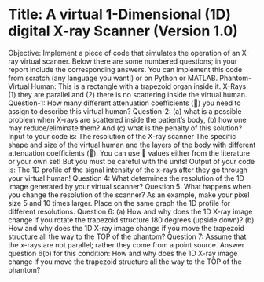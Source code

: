 # Title: A virtual 1-Dimensional (1D) digital X-ray Scanner (Version 1.0)
Objective:
Implement a piece of code that simulates the operation of an X-ray virtual scanner. Below there
are some numbered questions; in your report include the corresponding answers. You can
implement this code from scratch (any language you want!) or on Python or MATLAB.
Phantom-Virtual Human: This is a rectangle with a trapezoid organ inside it.
X-Rays: (1) they are parallel and (2) there is no scattering inside the virtual human.
Question-1: How many different attenuation coefficients () you need to assign to describe this
virtual human?
Question-2: (a) what is a possible problem when X-rays are scattered inside the patient’s body,
(b) how one may reduce/eliminate them? And (c) what is the penalty of this solution?
Input to your code is:
The resolution of the X-ray scanner
The specific shape and size of the virtual human and the layers of the body with different
attenuation coefficients (). You can use  values either from the literature or your own set! But
you must be careful with the units!
Output of your code is:
The 1D profile of the signal intensity of the x-rays after they go through your virtual human!
Question 4: What determines the resolution of the 1D image generated by your virtual scanner?
Question 5: What happens when you change the resolution of the scanner? As an example,
make your pixel size 5 and 10 times larger. Place on the same graph the 1D profile for different
resolutions.
Question 6: (a) How and why does the 1D X-ray image change if you rotate the trapezoid
structure 180 degrees (upside down)? (b) How and why does the 1D X-ray image change if you
move the trapezoid structure all the way to the TOP of the phantom?
Question 7: Assume that the x-rays are not parallel; rather they come from a point source.
Answer question 6(b) for this condition: How and why does the 1D X-ray image change if you
move the trapezoid structure all the way to the TOP of the phantom?
